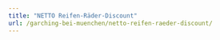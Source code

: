 ```yaml
---
title: "NETTO Reifen-Räder-Discount"
url: /garching-bei-muenchen/netto-reifen-raeder-discount/
---
```

